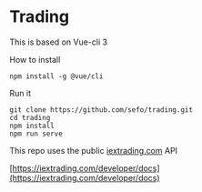 # Trading

This is based on Vue-cli 3

How to install

````
npm install -g @vue/cli
````
Run it

````
git clone https://github.com/sefo/trading.git
cd trading
npm install
npm run serve
````

This repo uses the public [iextrading.com](https://iextrading.com/) API

[https://iextrading.com/developer/docs](https://iextrading.com/developer/docs)